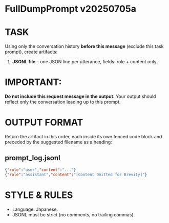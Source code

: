 # FullDumpPrompt v20250705a

# TASK
Using only the conversation history **before this message** (exclude this task prompt),
create artifacts:

1. **JSONL file** – one JSON line per utterance, fields: role + content only.

# IMPORTANT:
**Do not include this request message in the output.**
Your output should reflect only the conversation leading up to this prompt.

# OUTPUT FORMAT
Return the artifact in this order, each inside its own fenced code block
and preceded by the suggested filename as a heading:

## prompt\_log.jsonl

```json
{"role":"user","content":"..."}
{"role":"assistant","content":"[Content Omitted for Brevity]"}
```

# STYLE & RULES

* Language: Japanese.
* JSONL must be strict (no comments, no trailing commas).
